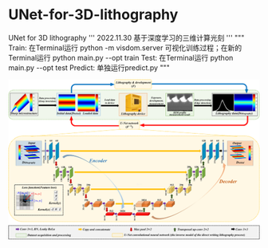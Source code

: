 # UNet-for-3D-lithography
UNet for 3D lithography
'''
2022.11.30
基于深度学习的三维计算光刻
'''
"""
Train: 在Terminal运行 python -m visdom.server 可视化训练过程；在新的Terminal运行 python main.py --opt train
Test: 在Terminal运行 python main.py --opt test
Predict: 单独运行predict.py
"""

![image](https://github.com/timelazy/UNet-for-3D-lithography/blob/main/figure.tif)
